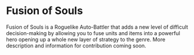 # Fusion of Souls

Fusion of Souls is a Roguelike Auto-Battler that adds a new level of difficult decision-making by allowing you to fuse units and items into a powerful hero opening up a whole new layer of strategy to the genre.
More description and information for contribution coming soon.
